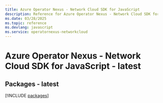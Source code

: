 ```yaml
---
title: Azure Operator Nexus - Network Cloud SDK for JavaScript
description: Reference for Azure Operator Nexus - Network Cloud SDK for JavaScript
ms.date: 03/28/2025
ms.topic: reference
ms.devlang: javascript
ms.service: operatornexus-networkcloud
---
```

# Azure Operator Nexus - Network Cloud SDK for JavaScript - latest
## Packages - latest
[!INCLUDE [packages](operator-nexus---network-cloud-index.md)]